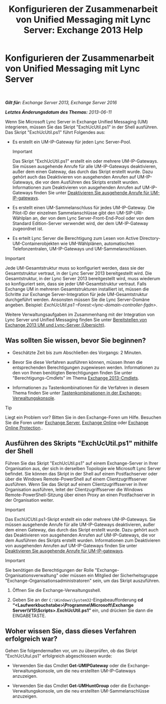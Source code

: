 ﻿---
title: 'Konfigurieren der Zusammenarbeit von Unified Messaging mit Lync Server: Exchange 2013 Help'
TOCTitle: Konfigurieren der Zusammenarbeit von Unified Messaging mit Lync Server
ms:assetid: 29bdddbf-75d5-4c92-988e-c8506ecc7a1c
ms:mtpsurl: https://technet.microsoft.com/de-de/library/JJ966276(v=EXCHG.150)
ms:contentKeyID: 52062849
ms.date: 04/24/2018
mtps_version: v=EXCHG.150
ms.translationtype: HT
---

# Konfigurieren der Zusammenarbeit von Unified Messaging mit Lync Server

 

_**Gilt für:** Exchange Server 2013, Exchange Server 2016_

_**Letztes Änderungsdatum des Themas:** 2013-06-11_

Wenn Sie Microsoft Lync Server in Exchange Unified Messaging (UM) integrieren, müssen Sie das Skript "ExchUcUtil.ps1" in der Shell ausführen. Das Skript "ExchUcUtil.ps1" führt Folgendes aus:

  - Es erstellt ein UM-IP-Gateway für jeden Lync Server-Pool.
    

    > [!IMPORTANT]
    > Das Skript "ExchUcUtil.ps1" erstellt ein oder mehrere UM-IP-Gateways. Sie müssen ausgehende Anrufe für alle UM-IP-Gateways deaktivieren, außer dem einen Gateway, das durch das Skript erstellt wurde. Dazu gehört auch das Deaktivieren von ausgehenden Anrufen auf UM-IP-Gateways, die vor dem Ausführen des Skripts erstellt wurden. Informationen zum Deaktivieren von ausgehenden Anrufen auf UM-IP-Gateways finden Sie unter <A href="disable-outgoing-calls-on-um-ip-gateways-exchange-2013-help.md">Deaktivieren Sie ausgehende Anrufe für UM-IP-gateways</A>.



  - Es erstellt einen UM-Sammelanschluss für jedes UM-IP-Gateway. Die Pilot-ID der einzelnen Sammelanschlüsse gibt den UM-SIP-URI-Wählplan an, der von dem Lync Server-Front-End-Pool oder von dem Standard Edition-Server verwendet wird, der dem UM-IP-Gateway zugeordnet ist.

  - Es erteilt Lync Server die Berechtigung zum Lesen von Active Directory-UM-Containerobjekten wie UM-Wählplänen, automatischen Telefonzentralen, UM-IP-Gateways und UM-Sammelanschlüssen.


> [!IMPORTANT]
> Jede UM-Gesamtstruktur muss so konfiguriert werden, dass sie der Gesamtstruktur vertraut, in der Lync Server 2013 bereitgestellt wird. Die Gesamtstruktur, in der Lync Server 2013 bereitgestellt wird, muss wiederum so konfiguriert sein, dass sie jeder UM-Gesamtstruktur vertraut. Falls Exchange UM in mehreren Gesamtstrukturen installiert ist, müssen die Schritte zur Exchange Server-Integration für jede UM-Gesamtstruktur durchgeführt werden. Ansonsten müssen Sie die Lync Server-Domäne angeben. Beispiel: <EM>ExchUcUtil.ps1 –Forest:&lt;lync-domain-controller-fqdn&gt;</EM>.



Weitere Verwaltungsaufgaben im Zusammenhang mit der Integration von Lync Server und Unified Messaging finden Sie unter [Bereitstellen von Exchange 2013 UM und Lync-Server (Übersicht)](deploying-exchange-2013-um-and-lync-server-overview-exchange-2013-help.md).

## Was sollten Sie wissen, bevor Sie beginnen?

  - Geschätzte Zeit bis zum Abschließen des Vorgangs: 2 Minuten.

  - Bevor Sie diese Verfahren ausführen können, müssen Ihnen die entsprechenden Berechtigungen zugewiesen werden. Informationen zu den von Ihnen benötigten Berechtigungen finden Sie unter "Berechtigungs-Cmdlets" im Thema [Exchange 2013-Cmdlets](https://technet.microsoft.com/de-de/library/bb124413\(v=exchg.150\)).

  - Informationen zu Tastenkombinationen für die Verfahren in diesem Thema finden Sie unter [Tastenkombinationen in der Exchange-Verwaltungskonsole](keyboard-shortcuts-in-the-exchange-admin-center-exchange-online-protection-help.md).


> [!TIP]
> Liegt ein Problem vor? Bitten Sie in den Exchange-Foren um Hilfe. Besuchen Sie die Foren unter <A href="https://go.microsoft.com/fwlink/p/?linkid=60612">Exchange Server</A>, <A href="https://go.microsoft.com/fwlink/p/?linkid=267542">Exchange Online</A> oder <A href="https://go.microsoft.com/fwlink/p/?linkid=285351">Exchange Online Protection</A>..



## Ausführen des Skripts "ExchUcUtil.ps1" mithilfe der Shell

Führen Sie das Skript "ExchUcUtil.ps1" auf einem Exchange-Server in Ihrer Organisation aus, der sich in derselben Topologie wie Microsoft Lync Server befindet. Sie können das Skript in der Shell auf einem Postfachserver oder über die Windows Remote-PowerShell auf einem Clientzugriffsserver ausführen. Wenn Sie das Skript auf einem Clientzugriffsserver in Ihrer Organisation ausführen, leitet der Clientzugriffsserver die Windows Remote-PowerShell-Sitzung über einen Proxy an einen Postfachserver in der Organisation weiter.


> [!IMPORTANT]
> Das ExchUCUtil.ps1-Skript erstellt ein oder mehrere UM-IP-Gateways. Sie müssen ausgehende Anrufe für alle UM-IP-Gateways deaktivieren, außer dem einen Gateway, das durch das Skript erstellt wurde. Dazu gehört auch das Deaktivieren von ausgehenden Anrufen auf UM-IP-Gateways, die vor dem Ausführen des Skripts erstellt wurden. Informationen zum Deaktivieren von ausgehenden Anrufen auf UM-IP-Gateways finden Sie unter <A href="disable-outgoing-calls-on-um-ip-gateways-exchange-2013-help.md">Deaktivieren Sie ausgehende Anrufe für UM-IP-gateways</A>.




> [!IMPORTANT]
> Sie benötigen die Berechtigungen der Rolle "Exchange-Organisationsverwaltung" oder müssen ein Mitglied der Sicherheitsgruppe "Exchange-Organisationsadministratoren" sein, um das Skript auszuführen.



1.  Öffnen Sie die Exchange-Verwaltungsshell.

2.  Geben Sie an der `C:\Windows\System32`-Eingabeaufforderung **cd “\<Laufwerkbuchstabe\>\\Programme\\Microsoft\\Exchange Server\\V15\\Scripts\>.ExchUcUtil.ps1”** ein, und drücken Sie dann die EINGABETASTE.

## Woher wissen Sie, dass dieses Verfahren erfolgreich war?

Gehen Sie folgendermaßen vor, um zu überprüfen, ob das Skript "ExchUcUtul.ps1" erfolgreich abgeschlossen wurde:

  - Verwenden Sie das Cmdlet **Get-UMIPGateway** oder die Exchange-Verwaltungskonsole, um die neu erstellten UM-IP-Gateways anzuzeigen.

  - Verwenden Sie das Cmdlet **Get-UMHuntGroup** oder die Exchange-Verwaltungskonsole, um die neu erstellten UM-Sammelanschlüsse anzuzeigen.


